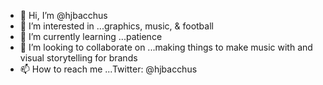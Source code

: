 - 👋 Hi, I’m @hjbacchus
- 👀 I’m interested in ...graphics, music, & football
- 🌱 I’m currently learning ...patience
- 💞️ I’m looking to collaborate on ...making things to make music with and visual storytelling for brands
- 📫 How to reach me ...Twitter: @hjbacchus

<!---
hjbacchus/hjbacchus is a ✨ special ✨ repository because its `README.md` (this file) appears on your GitHub profile.
You can click the Preview link to take a look at your changes.
--->
